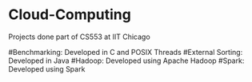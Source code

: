 # Cloud-Computing
Projects done part of CS553 at IIT Chicago


#Benchmarking:   Developed in C and POSIX Threads
#External Sorting: Developed in Java
#Hadoop:    Developed using Apache Hadoop
#Spark:    Developed using Spark
